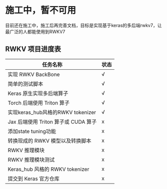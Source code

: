 # 施工中，暂不可用

目前还在施工中，施工后再完善文档，目标是实现基于keras的多后端rwkv7，让最广泛的人都能使用到RWKV7
## RWKV 项目进度表

| 任务名称                         | 状态 |
| -------------------------------- | ---- |
| 实现 RWKV BackBone                   | √    |
| 简单的测试脚本                             | √    |
| Keras 原生实现多后端算子         | √    |
| Torch 后端使用 Triton 算子       | √    |
| 实现keras_hub风格的RWKV tokenizer | √    |
| Jax 后端使用 Triton 算子或 CUDA 算子 | x    |
| 添加state tuning功能 | x    |
| 转换现成的 RWKV 模型以及转换脚本 | x    |
| RWKV 推理模块                     | x    |
| RWKV 推理模块测试                 | x    |
| Keras_hub 风格的 RWKV tokenizer  | x    |
| 提交到 Keras 官方仓库             | x    |